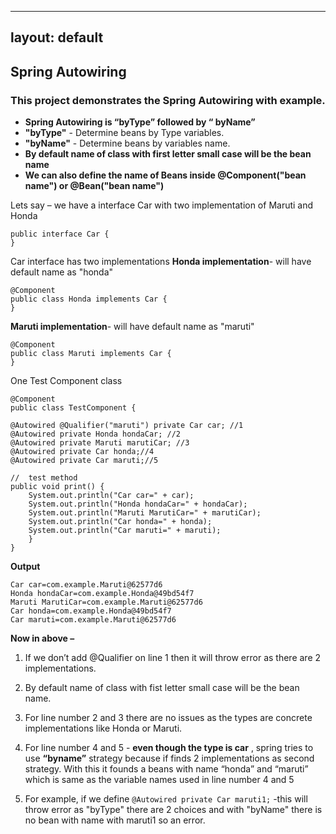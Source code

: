 
---
layout: default
---

## Spring Autowiring

### This project demonstrates the Spring Autowiring with example.

 - **Spring Autowiring is “byType” followed by “ byName”**
 - **"byType"** - Determine beans by Type variables. 
 - **"byName"** - Determine beans by variables name. 
 - **By default name of class with first letter small case will be the bean name**
- **We can  also define the name of Beans inside @Component("bean name") or @Bean("bean name")**

Lets say – we have a interface Car with two implementation of Maruti and Honda

    public interface Car {
    }

Car interface has two implementations 
**Honda implementation**-   will have default name as "honda"


    @Component
    public class Honda implements Car {
    }

**Maruti implementation**-   will have default name as "maruti"

    @Component
    public class Maruti implements Car {
    }

One Test Component class 

    @Component
    public class TestComponent {
    
    @Autowired @Qualifier("maruti") private Car car; //1
    @Autowired private Honda hondaCar; //2
    @Autowired private Maruti marutiCar; //3
    @Autowired private Car honda;//4
    @Autowired private Car maruti;//5
    
    //  test method
    public void print() {
        System.out.println("Car car=" + car);
        System.out.println("Honda hondaCar=" + hondaCar);
        System.out.println("Maruti MarutiCar=" + marutiCar);
        System.out.println("Car honda=" + honda);
        System.out.println("Car maruti=" + maruti);
        }
    }

**Output**

    Car car=com.example.Maruti@62577d6
    Honda hondaCar=com.example.Honda@49bd54f7
    Maruti MarutiCar=com.example.Maruti@62577d6
    Car honda=com.example.Honda@49bd54f7
    Car maruti=com.example.Maruti@62577d6

**Now in above –**

 1. If we don’t add @Qualifier on line 1 then it will throw error as there are 2 implementations.
 
2. By default name of class with fist letter small case will be the bean name.

3. For line number 2 and 3 there are no issues as the types are concrete  implementations like Honda or Maruti.
4. For line number 4 and 5 - **even though the type is car** , spring tries to use **“byname”** strategy because if finds 2 implementations as second strategy. With this it founds a beans with name “honda” and “maruti” which is same as the variable names used in line number 4 and  5
5. For example, if we define `@Autowired private Car maruti1;`  -this will throw error as "byType" there are 2 choices and with "byName" there is no bean with name with maruti1 so an error.
    





